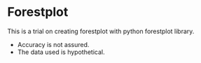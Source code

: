 # Forestplot

This is a trial on creating forestplot with python forestplot library. 
- Accuracy is not assured.
- The data used is hypothetical.
